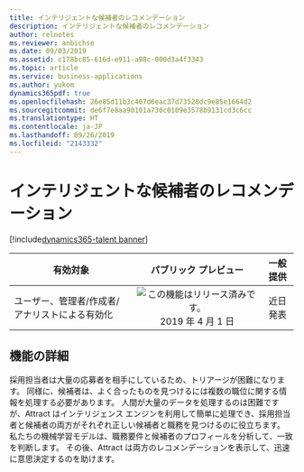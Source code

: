 ```yaml
---
title: インテリジェントな候補者のレコメンデーション
description: インテリジェントな候補者のレコメンデーション
author: relnotes
ms.reviewer: anbichse
ms.date: 09/03/2019
ms.assetid: c178bc85-616d-e911-a98c-000d3a4f3343
ms.topic: article
ms.service: business-applications
ms.author: yukom
dynamics365pdf: true
ms.openlocfilehash: 26e85d11b3c407d6eac37d73528dc9e85e1664d2
ms.sourcegitcommit: de6f7e8aa90101a730c0109e3578b9131cd3c6cc
ms.translationtype: HT
ms.contentlocale: ja-JP
ms.lasthandoff: 09/26/2019
ms.locfileid: "2143332"
---
```

# <a name="intelligent-candidate-recommendations"></a>インテリジェントな候補者のレコメンデーション
[!include[dynamics365-talent banner](../includes/dynamics365-talent.md)]

| 有効対象    |  パブリック プレビュー | 一般提供 | 
| ---------- | :----------: |:----------: |
|ユーザー、管理者/作成者/アナリストによる有効化|![この機能はリリース済みです。](/dynamics365-release-plan/media/green-checkmark.png "この機能はリリース済みです。") 2019 年 4 月 1 日| 近日発表|






## <a name="feature-details"></a>機能の詳細
<!--feature detail start -->
採用担当者は大量の応募者を相手にしているため、トリアージが困難になります。 同様に、候補者は、よく合ったものを見つけるには複数の職位に関する情報を処理する必要があります。 人間が大量のデータを処理するのは困難ですが、Attract はインテリジェンス エンジンを利用して簡単に処理でき、採用担当者と候補者の両方がそれぞれ正しい候補者と職務を見つけるのに役立ちます。 私たちの機械学習モデルは、職務要件と候補者のプロフィールを分析して、一致を判断します。 その後、Attract は両方のレコメンデーションを表示して、迅速に意思決定するのを助けます。
<!--feature detail end -->











